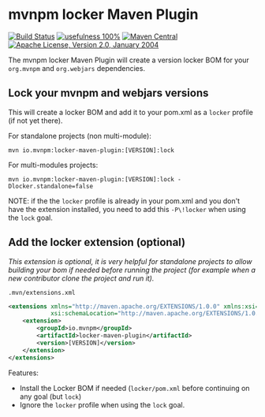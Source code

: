 # mvnpm locker Maven Plugin

[![Build Status](https://img.shields.io/github/actions/workflow/status/mvnpm/locker/build.yaml?label=Build&branch=master)](https://github.com/vandmo/dependency-lock-maven-plugin/actions/workflows/test-and-release.yaml)
[![usefulness 100%](https://img.shields.io/badge/usefulness-100%25-success.svg?label=Usefulness)](https://www.google.com/search?q=pasta+machine)
[![Maven Central](https://img.shields.io/maven-central/v/io.mvnpm/locker-maven-plugin.svg?label=Maven%20Central)](https://search.maven.org/artifact/se.vandmo/dependency-lock-maven-plugin)
[![Apache License, Version 2.0, January 2004](https://img.shields.io/github/license/apache/maven.svg?label=License)](https://www.apache.org/licenses/LICENSE-2.0)

The mvnpm locker Maven Plugin will create a version locker BOM for your `org.mvnpm` and `org.webjars` dependencies.

## Lock your mvnpm and webjars versions 

This will create a locker BOM and add it to your pom.xml as a `locker` profile (if not yet there).

For standalone projects (non multi-module):
```shell
mvn io.mvnpm:locker-maven-plugin:[VERSION]:lock
```

For multi-modules projects:
```shell
mvn io.mvnpm:locker-maven-plugin:[VERSION]:lock -Dlocker.standalone=false
```

NOTE: if the the `locker` profile is already in your pom.xml and you don't have the extension installed, you need to add this `-P\!locker` when using the `lock` goal.

## Add the locker extension (optional)

_This extension is optional, it is very helpful for standalone projects to allow building your bom if needed before running the project (for example when a new contributor clone the project and run it)._

`.mvn/extensions.xml`
```xml
<extensions xmlns="http://maven.apache.org/EXTENSIONS/1.0.0" xmlns:xsi="http://www.w3.org/2001/XMLSchema-instance"
            xsi:schemaLocation="http://maven.apache.org/EXTENSIONS/1.0.0 http://maven.apache.org/xsd/core-extensions-1.0.0.xsd">
    <extension>
        <groupId>io.mvnpm</groupId>
        <artifactId>locker-maven-plugin</artifactId>
        <version>[VERSION]</version>
    </extension>
</extensions>
```

Features:
- Install the Locker BOM if needed (`locker/pom.xml` before continuing on any goal (but `lock`)
- Ignore the `locker` profile when using the `lock` goal.
